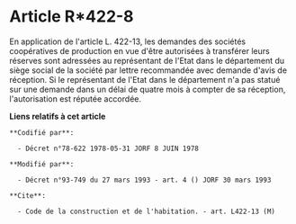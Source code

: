 # Article R*422-8

En application de l'article L. 422-13, les demandes des sociétés coopératives de production en vue d'être autorisées à
transférer leurs réserves sont adressées au représentant de l'Etat dans le département du siège social de la société par
lettre recommandée avec demande d'avis de réception. Si le représentant de l'Etat dans le département n'a pas statué sur une
demande dans un délai de quatre mois à compter de sa réception, l'autorisation est réputée accordée.

**Liens relatifs à cet article**

	**Codifié par**:

	  - Décret n°78-622 1978-05-31 JORF 8 JUIN 1978

	**Modifié par**:

	  - Décret n°93-749 du 27 mars 1993 - art. 4 () JORF 30 mars 1993

	**Cite**:

	  - Code de la construction et de l'habitation. - art. L422-13 (M)
